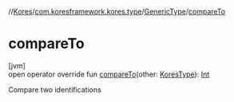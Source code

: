 //[Kores](../../../index.md)/[com.koresframework.kores.type](../index.md)/[GenericType](index.md)/[compareTo](compare-to.md)

# compareTo

[jvm]\
open operator override fun [compareTo](compare-to.md)(other: [KoresType](../-kores-type/index.md)): [Int](https://kotlinlang.org/api/latest/jvm/stdlib/kotlin/-int/index.html)

Compare two identifications
